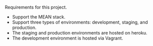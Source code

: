 Requirements for this project.

- Support the MEAN stack.
- Support three types of environments: development, staging, and production.
- The staging and production environments are hosted on heroku.
- The development environment is hosted via Vagrant.

